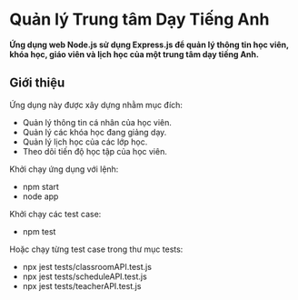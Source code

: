 # Quản lý Trung tâm Dạy Tiếng Anh

**Ứng dụng web Node.js sử dụng Express.js để quản lý thông tin học viên, khóa học, giáo viên và lịch học của một trung tâm dạy tiếng Anh.**

## Giới thiệu

Ứng dụng này được xây dựng nhằm mục đích:

* Quản lý thông tin cá nhân của học viên.
* Quản lý các khóa học đang giảng dạy.
* Quản lý lịch học của các lớp học.
* Theo dõi tiến độ học tập của học viên.

Khởi chạy ứng dụng với lệnh:
* npm start
* node app

Khởi chạy các test case:
* npm test

Hoặc chạy từng test case trong thư mục tests:
* npx jest tests/classroomAPI.test.js
* npx jest tests/scheduleAPI.test.js
* npx jest tests/teacherAPI.test.js